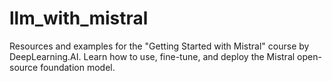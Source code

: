 # llm_with_mistral
Resources and examples for the "Getting Started with Mistral" course by DeepLearning.AI. Learn how to use, fine-tune, and deploy the Mistral open-source foundation model.
